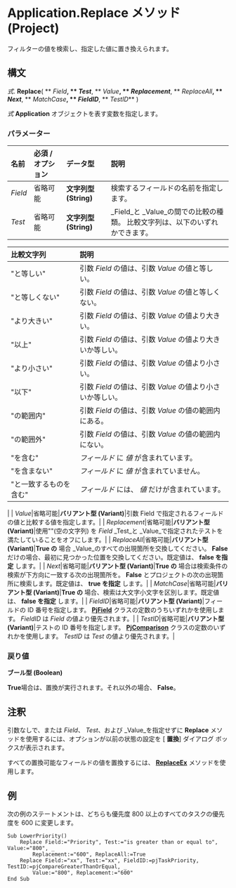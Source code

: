 
# Application.Replace メソッド (Project)

フィルターの値を検索し、指定した値に置き換えられます。


## 構文

 _式_. **Replace**( ** _Field_**, ** _Test_**, ** _Value_**, ** _Replacement_**, ** _ReplaceAll_**, ** _Next_**, ** _MatchCase_**, ** _FieldID_**, ** _TestID_** )

 _式_ **Application** オブジェクトを表す変数を指定します。


### パラメーター



|**名前**|**必須 / オプション**|**データ型**|**説明**|
|:-----|:-----|:-----|:-----|
| _Field_|省略可能|**文字列型 (String)**|検索するフィールドの名前を指定します。|
| _Test_|省略可能|**文字列型 (String)**| _Field_と _Value_の間での比較の種類。 比較文字列は、以下のいずれかできます。

|**比較文字列**|**説明**|
|:-----|:-----|
|"と等しい"|引数  _Field_ の値は、引数 _Value_ の値と等しい。|
|"と等しくない"|引数  _Field_ の値は、引数 _Value_ の値と等しくない。|
|"より大きい"|引数  _Field_ の値は、引数 _Value_ の値より大きい。|
|"以上"|引数  _Field_ の値は、引数 _Value_ の値より大きいか等しい。|
|"より小さい"|引数  _Field_ の値は、引数 _Value_ の値より小さい。|
|"以下"|引数  _Field_ の値は、引数 _Value_ の値より小さいか等しい。|
|"の範囲内"|引数  _Field_ の値は、引数 _Value_ の値の範囲内にある。|
|"の範囲外"|引数  _Field_ の値は、引数 _Value_ の値の範囲内にない。|
|"を含む"| _フィールド_ に _値_ が含まれています。|
|"を含まない"| _フィールド_ に _値_ が含まれていません。|
|"と一致するものを含む"| _フィールド_ には、 _値_ だけが含まれています。|
|
| _Value_|省略可能|**バリアント型 (Variant)**|引数 Field で指定されるフィールドの値と比較する値を指定します。|
| _Replacement_|省略可能|**バリアント型 (Variant)**|使用""(空の文字列) を _Field_ _Test_と _Value_で指定されたテストを満たしていることをオフにします。|
| _ReplaceAll_|省略可能|**バリアント型 (Variant)**|**True の** 場合 _Value_のすべての出現箇所を交換してください。 **False** だけの場合、最初に見つかった位置を交換してください。既定値は、 **false を指定** します。|
| _Next_|省略可能|**バリアント型 (Variant)**|**True の** 場合は検索条件の検索が下方向に一致する次の出現箇所を。 **False** とプロジェクトの次の出現箇所に検索します。既定値は、 **true を指定** します。|
| _MatchCase_|省略可能|**バリアント型 (Variant)**|**True の** 場合、検索は大文字小文字を区別します。既定値は、 **false を指定** します。|
| _FieldID_|省略可能|**バリアント型 (Variant)**|フィールドの ID 番号を指定します。 **[PjField](f0df0929-921c-1f33-ab42-192efdaeb64d.md)** クラスの定数のうちいずれかを使用します。 _FieldID_ は _Field_ の値より優先されます。|
| _TestID_|省略可能|**バリアント型 (Variant)**|テストの ID 番号を指定します。 **[PjComparison](80a06c71-4cb7-a83c-16bb-36fb97bbc495.md)** クラスの定数のいずれかを使用します。 _TestID_ は _Test_ の値より優先されます。|

### 戻り値

 **ブール型 (Boolean)**

 **True**場合は、置換が実行されます。それ以外の場合、  **False**。


## 注釈

引数なしで、または _Field_、  _Test_、および _Value_を指定せずに **Replace** メソッドを使用するには、オプションが以前の状態の設定を [ **置換**] ダイアログ ボックスが表示されます。

すべての置換可能なフィールドの値を置換するには、 **[ReplaceEx](af284688-0701-abc7-4d04-b258957fa9dc.md)** メソッドを使用します。


## 例

次の例のステートメントは、どちらも優先度 800 以上のすべてのタスクの優先度を 600 に変更します。


```
Sub LowerPriority() 
    Replace Field:="Priority", Test:="is greater than or equal to", Value:="800", _ 
        Replacement:="600", ReplaceAll:=True 
    Replace Field:="xx", Test:="xx", FieldID:=pjTaskPriority, TestID:=pjCompareGreaterThanOrEqual, _ 
        Value:="800", Replacement:="600" 
End Sub
```

